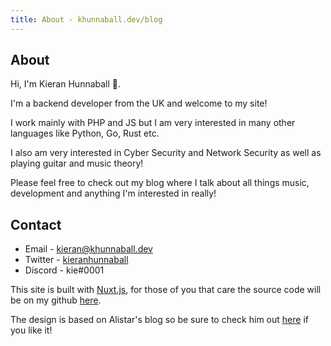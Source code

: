 ```yaml
---
title: About - khunnaball.dev/blog
---
```


## About

Hi, I'm Kieran Hunnaball 👋.

I'm a backend developer from the UK and welcome to my site!

I work mainly with PHP and JS but I am very interested in many other languages like Python, Go, Rust etc.

I also am very interested in Cyber Security and Network Security as well as playing guitar and music theory!

Please feel free to check out my blog where I talk about all things music, development and anything I'm interested in really!

## Contact

* Email - [kieran@khunnaball.dev](mailto:kieran@khunnaball.dev)
* Twitter - [kieranhunnaball](https://twitter.com/kieranhunnaball)
* Discord - kie#0001

This site is built with [Nuxt.js](https://nuxtjs.org), for those of you that care the source code will be on my github [here](https://github.com/khunnaball/blog).

The design is based on Alistar's blog so be sure to check him out [here](https://twitter.com/alistaiiiir) if you like it!
